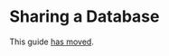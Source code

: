 Sharing a Database
==================

This guide [has moved](https://swiftpackageindex.com/groue/grdb.swift/documentation/grdb/databasesharing).
